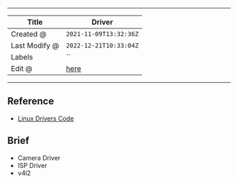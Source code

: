 -----

| Title         | Driver                                             |
| ------------- | -------------------------------------------------- |
| Created @     | `2021-11-09T13:32:36Z`                             |
| Last Modify @ | `2022-12-21T10:33:04Z`                             |
| Labels        | \`\`                                               |
| Edit @        | [here](https://github.com/junxnone/linux/issues/5) |

-----

## Reference

  - [Linux Drivers
    Code](https://github.com/torvalds/linux/tree/master/drivers)

## Brief

  - Camera Driver
  - ISP Driver
  - v4l2
